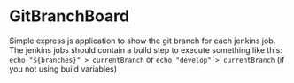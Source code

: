 # GitBranchBoard
Simple express js application to show the git branch for each jenkins job.
The jenkins jobs should contain a build step to execute something like this: 
`echo "${branches}" > currentBranch` or `echo "develop" > currentBranch` (if you not using build variables)